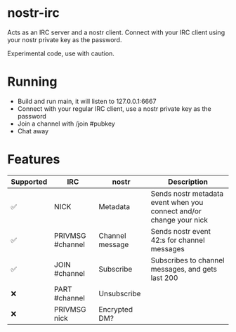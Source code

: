 # nostr-irc
Acts as an IRC server and a nostr client. Connect with your IRC client using your nostr private key as the password.

Experimental code, use with caution.

# Running

- Build and run main, it will listen to 127.0.0.1:6667
- Connect with your regular IRC client, use a nostr private key as the password
- Join a channel with /join #pubkey
- Chat away

# Features

| Supported |  IRC              | nostr           | Description                                                           |
|-----------|-------------------|-----------------|-----------------------------------------------------------------------|
| ✅         | NICK              | Metadata        | Sends nostr metadata event when you connect and/or change your nick   |
| ✅         | PRIVMSG #channel  | Channel message | Sends nostr event 42:s for channel messages                           |
| ✅         | JOIN #channel     | Subscribe       | Subscribes to channel messages, and gets last 200                     |
| ❌         | PART #channel     | Unsubscribe     |                                                                       |
| ❌         | PRIVMSG nick      | Encrypted DM?   |                                                                       |
